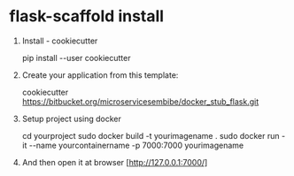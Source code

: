 # flask-scaffold install

1. Install - cookiecutter

    pip install --user cookiecutter

2. Create your application from this template:

    cookiecutter https://bitbucket.org/microservicesembibe/docker_stub_flask.git

3. Setup project using docker

    cd yourproject
    sudo docker build -t yourimagename .
    sudo docker run -it --name yourcontainername -p 7000:7000 yourimagename

4. And then open it at browser [http://127.0.0.1:7000/]

